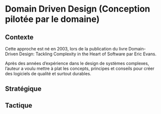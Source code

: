 # Domain Driven Design (Conception pilotée par le domaine)

## Contexte

Cette approche est né en 2003, lors de la publication du livre Domain-Driven Design: Tackling Complexity in the Heart of Software par Eric Evans.

Après des années d’expérience dans le design de systèmes complexes, l’auteur a voulu mettre à plat les concepts, principes et conseils pour créer des logiciels de qualité et surtout durables.


## Stratégique

## Tactique

